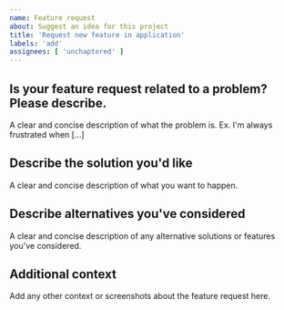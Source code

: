 ```yaml
---
name: Feature request
about: Suggest an idea for this project
title: 'Request new feature in application'
labels: 'add'
assignees: [ 'unchaptered' ]
---
```


## **Is your feature request related to a problem? Please describe.**
A clear and concise description of what the problem is. Ex. I'm always frustrated when [...]

## **Describe the solution you'd like**
A clear and concise description of what you want to happen.

## **Describe alternatives you've considered**
A clear and concise description of any alternative solutions or features you've considered.

## **Additional context**
Add any other context or screenshots about the feature request here.
